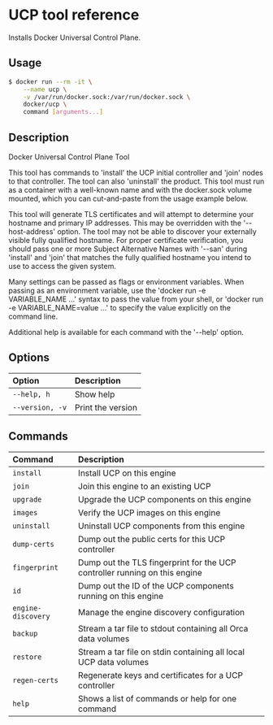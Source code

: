 <!--[metadata]>
+++
title = "UCP tool reference"
description = "Installs Docker Universal Control Plane."
keywords= ["docker, ucp, install"]
[menu.main]
parent = "mn_ucp_installation"
identifier = "ucp_ref"
weight=100
+++
<![end-metadata]-->

# UCP tool reference

Installs Docker Universal Control Plane.

## Usage

```bash
$ docker run --rm -it \
    --name ucp \
    -v /var/run/docker.sock:/var/run/docker.sock \
    docker/ucp \
    command [arguments...]
```

## Description

Docker Universal Control Plane Tool

This tool has commands to 'install' the UCP initial controller and
'join' nodes to that controller.  The tool can also 'uninstall' the product.
This tool must run as a container with a well-known name and with the
docker.sock volume mounted, which you can cut-and-paste from the usage
example below.

This tool will generate TLS certificates and will attempt to determine
your hostname and primary IP addresses.  This may be overridden with the
'--host-address' option.  The tool may not be able to discover your
externally visible fully qualified hostname.  For proper certificate
verification, you should pass one or more Subject Alternative Names with
'--san' during 'install' and 'join' that matches the fully qualified
hostname you intend to use to access the given system.

Many settings can be passed as flags or environment variables. When passing as
an environment variable, use the 'docker run -e VARIABLE_NAME ...' syntax to
pass the value from your shell, or 'docker run -e VARIABLE_NAME=value ...' to
specify the value explicitly on the command line.

Additional help is available for each command with the '--help' option.

## Options

| Option          | Description       |
|:----------------|:------------------|
| `--help, h`     | Show help         |
| `--version, -v` | Print the version |

## Commands

| Command            | Description                                                                |
|:-------------------|:---------------------------------------------------------------------------|
| `install`          | Install UCP on this engine                                                 |
| `join`             | Join this engine to an existing UCP                                        |
| `upgrade`          | Upgrade the UCP components on this engine                                  |
| `images`           | Verify the UCP images on this engine                                       |
| `uninstall`        | Uninstall UCP components from this engine                                  |
| `dump-certs`       | Dump out the public certs for this UCP controller                          |
| `fingerprint`      | Dump out the TLS fingerprint for the UCP controller running on this engine |
| `id`               | Dump out the ID of the UCP components running on this engine               |
| `engine-discovery` | Manage the engine discovery configuration                                  |
| `backup`           | Stream a tar file to stdout containing all Orca data volumes               |
| `restore`          | Stream a tar file on stdin containing all local UCP data volumes           |
| `regen-certs`      | Regenerate keys and certificates for a UCP controller                      |
| `help`             | Shows a list of commands or help for one command                           |
